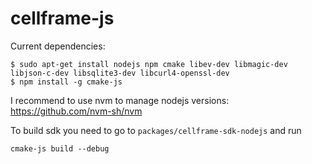 # cellframe-js
Current dependencies:
```
$ sudo apt-get install nodejs npm cmake libev-dev libmagic-dev libjson-c-dev libsqlite3-dev libcurl4-openssl-dev
$ npm install -g cmake-js
```

I recommend to use nvm to manage nodejs versions: https://github.com/nvm-sh/nvm

To build sdk you need to go to `packages/cellframe-sdk-nodejs` and run
```
cmake-js build --debug
```
